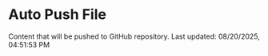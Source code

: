 # Auto Push File

Content that will be pushed to GitHub repository.
Last updated: 08/20/2025, 04:51:53 PM